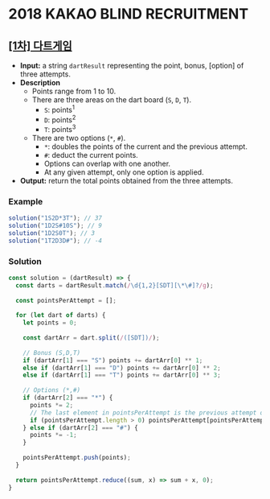 # 2018 KAKAO BLIND RECRUITMENT

## [[1차] 다트게임](https://programmers.co.kr/learn/courses/30/lessons/17682)
- **Input:** a string `dartResult` representing the point, bonus, [option] of three attempts.
- **Description**
  - Points range from 1 to 10.
  - There are three areas on the dart board (`S`, `D`, `T`).
    - `S`: points<sup>1</sup>
    - `D`: points<sup>2</sup>
    - `T`: points<sup>3</sup>
  - There are two options (`*`, `#`).
    - `*`: doubles the points of the current and the previous attempt.
    - `#`: deduct the current points.
    - Options can overlap with one another.
    - At any given attempt, only one option is applied.
- **Output:** return the total points obtained from the three attempts.
### Example
```js
solution("1S2D*3T"); // 37
solution("1D2S#10S"); // 9
solution("1D2S0T"); // 3
solution("1T2D3D#"); // -4
```
### Solution
```js
const solution = (dartResult) => {
  const darts = dartResult.match(/\d{1,2}[SDT][\*\#]?/g);
  
  const pointsPerAttempt = [];
  
  for (let dart of darts) {
    let points = 0;
    
    const dartArr = dart.split(/([SDT])/);
    
    // Bonus (S,D,T)
    if (dartArr[1] === "S") points += dartArr[0] ** 1;
    else if (dartArr[1] === "D") points += dartArr[0] ** 2;
    else if (dartArr[1] === "T") points += dartArr[0] ** 3;
    
    // Options (*,#)
    if (dartArr[2] === "*") {
      points *= 2;
      // The last element in pointsPerAttempt is the previous attempt of the current attempt.
      if (pointsPerAttempt.length > 0) pointsPerAttempt[pointsPerAttempt.length - 1] *= 2;
    } else if (dartArr[2] === "#") {
      points *= -1;
    }
    
    pointsPerAttempt.push(points);
  }
  
  return pointsPerAttempt.reduce((sum, x) => sum + x, 0);
}
```
